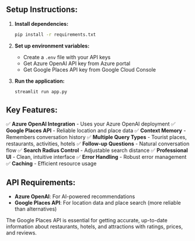 ## Setup Instructions:

1. **Install dependencies:**
   ```bash
   pip install -r requirements.txt
   ```

2. **Set up environment variables:**
   - Create a `.env` file with your API keys
   - Get Azure OpenAI API key from Azure portal
   - Get Google Places API key from Google Cloud Console

3. **Run the application:**
   ```bash
   streamlit run app.py
   ```

## Key Features:

✅ **Azure OpenAI Integration** - Uses your Azure OpenAI deployment
✅ **Google Places API** - Reliable location and place data
✅ **Context Memory** - Remembers conversation history
✅ **Multiple Query Types** - Tourist places, restaurants, activities, hotels
✅ **Follow-up Questions** - Natural conversation flow
✅ **Search Radius Control** - Adjustable search distance
✅ **Professional UI** - Clean, intuitive interface
✅ **Error Handling** - Robust error management
✅ **Caching** - Efficient resource usage

## API Requirements:
- **Azure OpenAI**: For AI-powered recommendations
- **Google Places API**: For location data and place search (more reliable than alternatives)

The Google Places API is essential for getting accurate, up-to-date information about restaurants, hotels, and attractions with ratings, prices, and reviews.
